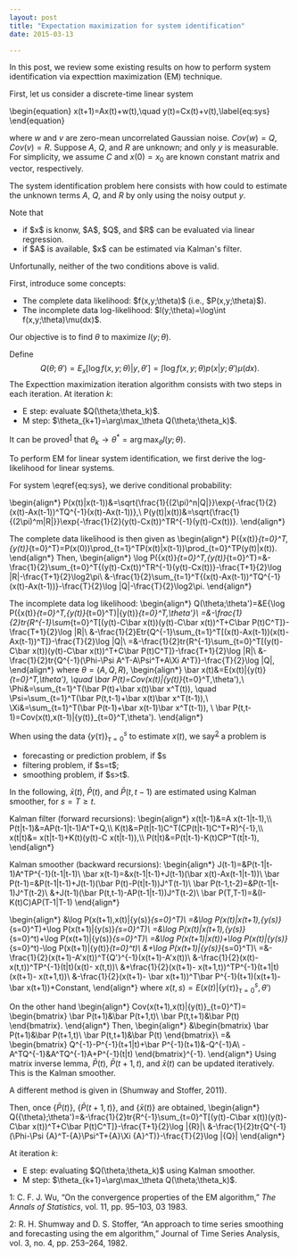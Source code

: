 ```yaml
---
layout: post
title: "Expectation maximization for system identification"
date: 2015-03-13

---
```


<p>
In this post, we review some existing results on how to perform system identification via expecttion maximization (EM) technique.

First, let us consider a discrete-time linear system

\begin{equation}
x(t+1)=Ax(t)+w(t),\quad y(t)=Cx(t)+v(t),\label{eq:sys}
\end{equation}

where $w$ and $v$ are zero-mean uncorrelated Gaussian noise. $Cov(w)=Q$, $Cov(v)=R$.
Suppose $A$, $Q$, and $R$ are unknown; and only $y$ is measurable.
For simplicity, we assume $C$ and $x(0)=x_0$ are known constant matrix and vector, respectively.

The system identification problem here consists with how could to estimate the unknown terms $A$, $Q$, and $R$ by only using the noisy output $y$.

Note that
<ul>
<li> if $x$ is knonw, $A$, $Q$, and $R$ can be evaluated via linear regression. </li>
<li> if $A$ is available, $x$ can be estimated via Kalman's filter.</li>
</ul>
 
Unfortunally, neither of the two conditions above is valid. 

First, introduce some concepts:

<ul>
<li> The complete data likelihood: $f(x,y;\theta)$ (i.e., $P(x,y;\theta)$).</li>
<li> The incomplete data log-likelihood: $l(y;\theta)=\log\int f(x,y;\theta)\mu(dx)$.</li>
</ul>
 
Our objective is to find $\theta$ to maximize $l(y;\theta)$.

Define
$$
Q(\theta;\theta')=E_x[\log f(x,y;\theta)|y,\theta']=\int \log f(x,y;\theta)p(x|y;\theta')\mu(dx).
$$
The Expecttion maximization iteration algorithm consists with two steps in each iteration. At iteration $k$:
<ul>
<li> E step: evaluate $Q(\theta;\theta_k)$.</li>
<li> M step: $\theta_{k+1}=\arg\max_\theta Q(\theta;\theta_k)$.</li>
</ul>

It can be proved<sup>[1](#fn1)</sup> that $\theta_k\rightarrow \theta^*=\arg\max_\theta l(y;\theta)$.



To perform EM for linear system identification, we first derive the log-likelihood for linear systems.

For system \eqref{eq:sys}, we derive conditional probability:

\begin{align*}
P(x(t)|x(t-1))&=\sqrt{\frac{1}{(2\pi)^n|Q|}}\exp\{-\frac{1}{2}(x(t)-Ax(t-1))^TQ^{-1}(x(t)-Ax(t-1))\},\\
P(y(t)|x(t))&=\sqrt{\frac{1}{(2\pi)^m|R|}}\exp\{-\frac{1}{2}(y(t)-Cx(t))^TR^{-1}(y(t)-Cx(t))\}.
\end{align*}

The complete data likelihood is then given as
\begin{align*}
P(\{x(t)\}_{t=0}^T,\{y(t)\}_{t=0}^T)=P(x(0))\prod_{t=1}^TP(x(t)|x(t-1))\prod_{t=0}^TP(y(t)|x(t)).
\end{align*}
Then, 
\begin{align*}
\log P(\{x(t)\}_{t=0}^T,\{y(t)\}_{t=0}^T)=&-\frac{1}{2}\sum_{t=0}^T\{(y(t)-Cx(t))^TR^{-1}(y(t)-Cx(t))\}-\frac{T+1}{2}\log |R|-\frac{T+1}{2}\log2\pi\\
&-\frac{1}{2}\sum_{t=1}^T\{(x(t)-Ax(t-1))^TQ^{-1}(x(t)-Ax(t-1))\}-\frac{T}{2}\log |Q|-\frac{T}{2}\log2\pi.
\end{align*}

The incomplete data log likelihood: 
\begin{align*}
Q(\theta;\theta')=&E\{\log P(\{x(t)\}_{t=0}^T,\{y(t)\}_{t=0}^T)|\{y(t)\}_{t=0}^T,\theta'\}\\
=&-\frac{1}{2}tr\{R^{-1}\sum_{t=0}^T[(y(t)-C\bar x(t))(y(t)-C\bar x(t))^T+C\bar P(t)C^T]\}-\frac{T+1}{2}\log |R|\\
&-\frac{1}{2}Etr\{Q^{-1}\sum_{t=1}^T[(x(t)-Ax(t-1))(x(t)-Ax(t-1))^T]\}-\frac{T}{2}\log |Q|\\
=&-\frac{1}{2}tr\{R^{-1}\sum_{t=0}^T[(y(t)-C\bar x(t))(y(t)-C\bar x(t))^T+C\bar P(t)C^T]\}-\frac{T+1}{2}\log |R|\\
&-\frac{1}{2}tr\{Q^{-1}(\Phi-\Psi A^T-A\Psi^T+A\Xi A^T)\}-\frac{T}{2}\log |Q|,
\end{align*}
where $\theta=(A,Q,R)$,
\begin{align*}
\bar x(t)&=E(x(t)|\{y(t)\}_{t=0}^T,\theta'), \quad \bar P(t)=Cov(x(t)|\{y(t)\}_{t=0}^T,\theta'),\\
\Phi&=\sum_{t=1}^T(\bar P(t)+\bar x(t)\bar x^T(t)), \quad \Psi=\sum_{t=1}^T(\bar P(t,t-1)+\bar x(t)\bar x^T(t-1)),\\
\Xi&=\sum_{t=1}^T(\bar P(t-1)+\bar x(t-1)\bar x^T(t-1)), \  \bar P(t,t-1)=Cov(x(t),x(t-1)|\{y(t)\}_{t=0}^T,\theta').
\end{align*}
</p>

When using the data $\{y(\tau)\}_{\tau=0}^s$ to estimate $x(t)$, we say<sup>[2](#fn2)</sup> a problem is 
<ul>
<li> forecasting or prediction problem, if $s<t$;</li>
<li> filtering problem, if $s=t$; </li>
<li> smoothing problem, if $s>t$.</li>
</ul>
 
In the following, $\bar x(t)$, $\bar P(t)$, and $\bar P(t,t-1)$ are estimated using Kalman smoother, for $s=T\geq t$.

<p>
Kalman filter (forward recursions):
\begin{align*}
 x(t|t-1)&=A x(t-1|t-1),\\
 P(t|t-1)&=AP(t-1|t-1)A^T+Q,\\
K(t)&=P(t|t-1)C^T(CP(t|t-1)C^T+R)^{-1},\\
  x(t|t)&= x(t|t-1)+K(t)(y(t)-C x(t|t-1)),\\
P(t|t)&=P(t|t-1)-K(t)CP^T(t|t-1),
\end{align*}

Kalman smoother (backward recursions):
\begin{align*}
J(t-1)=&P(t-1|t-1)A^TP^{-1}(t-1|t-1)\\
\bar x(t-1)=&x(t-1|t-1)+J(t-1)(\bar x(t)-Ax(t-1|t-1))\\
\bar P(t-1)=&P(t-1|t-1)+J(t-1)(\bar P(t)-P(t|t-1))J^T(t-1)\\
\bar P(t-1,t-2)=&P(t-1|t-1)J^T(t-2)\\
&+J(t-1)(\bar P(t,t-1)-AP(t-1|t-1))J^T(t-2)\\
\bar P(T,T-1)=&(I-K(t)C)AP(T-1|T-1)
\end{align*}

\begin{align*}
&\log P(x(t+1),x(t)|\{y(s)\}_{s=0}^T)\\
=&\log P(x(t)|x(t+1),\{y(s)\}_{s=0}^T)+\log P(x(t+1)|\{y(s)\}_{s=0}^T)\\
=&\log P(x(t)|x(t+1),\{y(s)\}_{s=0}^t)+\log P(x(t+1)|\{y(s)\}_{s=0}^T)\\
=&\log P(x(t+1)|x(t))+\log P(x(t)|\{y(s)\}_{s=0}^t)-\log P(x(t+1)|\{y(t)\}_{t=0}^t)\\
&+\log P(x(t+1)|\{y(s)\}_{s=0}^T)\\
=&-\frac{1}{2}(x(t+1)-A'x(t))^T{Q'}^{-1}(x(t+1)-A'x(t))\\
&-\frac{1}{2}(x(t)- x(t,t))^TP^{-1}(t|t)(x(t)- x(t,t))\\
&+\frac{1}{2}(x(t+1)- x(t+1,t))^TP^{-1}(t+1|t)(x(t+1)- x(t+1,t))\\
&-\frac{1}{2}(x(t+1)- \bar x(t+1))^T\bar P^{-1}(t+1)(x(t+1)- \bar x(t+1))+Constant,
\end{align*}
where $x(t,s)=E(x(t)|\{y(\tau)\}_{\tau=0}^s,\theta')$

On the other hand
\begin{align*}
Cov(x(t+1),x(t)|\{y(t)\}_{t=0}^T)=
\begin{bmatrix}
\bar P(t+1)&\bar P(t+1,t)\\
\bar P(t,t+1)&\bar P(t)
\end{bmatrix}.
\end{align*}
Then,
\begin{align*}
&\begin{bmatrix}
\bar P(t+1)&\bar P(t+1,t)\\
\bar P(t,t+1)&\bar P(t)
\end{bmatrix}\\
=&
\begin{bmatrix}
Q^{-1}-P^{-1}(t+1|t)+\bar P^{-1}(t+1)&-Q^{-1}A\\
-A^TQ^{-1}&A^TQ^{-1}A+P^{-1}(t|t)
\end{bmatrix}^{-1}.
\end{align*}
Using matrix inverse lemma, $\bar P(t)$, $\bar P(t+1,t)$, and $\bar x(t)$ can be updated iteratively.
This is the Kalman smoother.

A different method is given in (Shumway and Stoffer, 2011).

Then, once $\{\bar P(t)\}$, $\{\bar P(t+1,t)\}$, and $\{\bar x(t)\}$ are obtained, 
\begin{align*}
Q({\theta};\theta')=&-\frac{1}{2}tr\{R^{-1}\sum_{t=0}^T[(y(t)-C\bar x(t))(y(t)-C\bar x(t))^T+C\bar P(t)C^T]\}-\frac{T+1}{2}\log |{R}|\\
&-\frac{1}{2}tr\{Q^{-1}(\Phi-\Psi {A}^T-{A}\Psi^T+{A}\Xi {A}^T)\}-\frac{T}{2}\log |{Q}|
\end{align*}



At iteration $k$:
<ul>
<li> E step: evaluating $Q(\theta;\theta_k)$ using Kalman smoother.</li>
<li> M step: $\theta_{k+1}=\arg\max_\theta Q(\theta;\theta_k)$.</li>
</ul>

</p>

<a name="fn1">1</a>: C. F. J. Wu, “On the convergence properties of the EM algorithm,” *The Annals of Statistics*, vol. 11, pp. 95–103, 03 1983.

<a name="fn2">2</a>: R. H. Shumway and D. S. Stoffer, “An approach to time series smoothing and forecasting using the em algorithm,” Journal of Time Series Analysis, vol. 3, no. 4, pp. 253–264, 1982.


